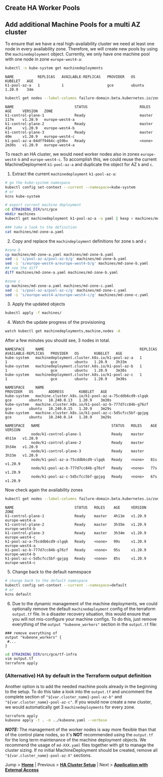 ## Create HA Worker Pools

## Add additional Machine Pools for a multi AZ cluster

To ensure that we have a real high-availability cluster we need at least one node in every availability zone. Therefore, we will create new pools by using the `machinedeployment` object. Currently, we only have one machine pool with one node in zone `europe-west4-a`:

```bash
kubectl -n kube-system get machinedeployments
```

```text
NAME           REPLICAS   AVAILABLE-REPLICAS   PROVIDER   OS       KUBELET   AGE
k1-pool-az-a   1          1                    gce        ubuntu   1.20.9    34m
```

```bash
kubectl get nodes --label-columns failure-domain.beta.kubernetes.io/zone
```

```text
NAME                            STATUS                        ROLES    AGE     VERSION   ZONE
k1-control-plane-1              Ready                         master   117m    v1.20.9   europe-west4-a
k1-control-plane-2              Ready                         master   41m     v1.20.9   europe-west4-b
k1-control-plane-3              Ready                         master   40m     v1.20.9   europe-west4-c
k1-pool-az-a-84dff9464c-g59bv   Ready                         <none>   2m30s   v1.20.9   europe-west4-a
```   

To reach an HA cluster, we would need worker nodes also in zones `europe-west4-b` and `europe-west4-c`. To accomplish this, we could reuse the current MachineDeployment `k1-pool-az-a` and duplicate the object for AZ `b` and `c`.

1. Extract the current `machinedeployment` `k1-pool-az-a`:

```bash
# go the kube-system namespace
kubectl config set-context --current --namespace=kube-system
# or
kcns kube-system

# export current machine deployment
cd $TRAINING_DIR/src/gce
mkdir machines     
kubectl get machinedeployment k1-pool-az-a -o yaml | kexp > machines/md-zone-a.yaml

### take a look to the definition
cat machines/md-zone-a.yaml
```

2. Copy and replace the `machindeployment` definitions for zone `b` and `c`

```bash
#zone b
cp machines/md-zone-a.yaml machines/md-zone-b.yaml
sed -i 's/pool-az-a/pool-az-b/g' machines/md-zone-b.yaml
sed -i 's/europe-west4-a/europe-west4-b/g' machines/md-zone-b.yaml
## see the diff
diff machines/md-zone-a.yaml machines/md-zone-b.yaml

#zone c
cp machines/md-zone-a.yaml machines/md-zone-c.yaml
sed -i 's/pool-az-a/pool-az-c/g' machines/md-zone-c.yaml
sed -i 's/europe-west4-a/europe-west4-c/g' machines/md-zone-c.yaml
```

3. Apply the updated objects

```bash
kubectl apply -f machines/               
``` 

4. Watch the update progress of the provisioning

```bash
watch kubectl get machinedeployments,machine,nodes -A
```

After a few minutes you should see, 3 nodes in total.

```text
NAMESPACE     NAME                                            REPLICAS   AVAILABLE-REPLICAS   PROVIDER   OS       KUBELET   AGE
kube-system   machinedeployment.cluster.k8s.io/k1-pool-az-a   1          1                    gce        ubuntu   1.20.9    3h33m
kube-system   machinedeployment.cluster.k8s.io/k1-pool-az-b   1          1                    gce        ubuntu   1.20.9    3m30s
kube-system   machinedeployment.cluster.k8s.io/k1-pool-az-c   1          1                    gce        ubuntu   1.20.9    3m30s

NAMESPACE     NAME                                                   PROVIDER   OS       ADDRESS       KUBELET   AGE
kube-system   machine.cluster.k8s.io/k1-pool-az-a-75cddb6cd9-slgqk   gce        ubuntu   10.240.0.13   1.20.9    3m30s
kube-system   machine.cluster.k8s.io/k1-pool-az-b-777d7cc84b-g76zf   gce        ubuntu   10.240.0.15   1.20.9    3m29s
kube-system   machine.cluster.k8s.io/k1-pool-az-c-5d5cfcc5bf-gpjpg   gce        ubuntu   10.240.0.14   1.20.9    3m29s

NAMESPACE   NAME                                 STATUS   ROLES    AGE     VERSION
            node/k1-control-plane-1              Ready    master   4h11m   v1.20.9
            node/k1-control-plane-2              Ready    master   3h34m   v1.20.9
            node/k1-control-plane-3              Ready    master   3h33m   v1.20.9
            node/k1-pool-az-a-75cddb6cd9-slgqk   Ready    <none>   81s     v1.20.9
            node/k1-pool-az-b-777d7cc84b-g76zf   Ready    <none>   77s     v1.20.9
            node/k1-pool-az-c-5d5cfcc5bf-gpjpg   Ready    <none>   67s     v1.20.9
```

Now check again the availability zones

```bash
kubectl get nodes --label-columns failure-domain.beta.kubernetes.io/zone
```

```text
NAME                            STATUS   ROLES    AGE     VERSION   ZONE
k1-control-plane-1              Ready    master   4h11m   v1.20.9   europe-west4-a
k1-control-plane-2              Ready    master   3h35m   v1.20.9   europe-west4-b
k1-control-plane-3              Ready    master   3h34m   v1.20.9   europe-west4-c
k1-pool-az-a-75cddb6cd9-slgqk   Ready    <none>   99s     v1.20.9   europe-west4-a
k1-pool-az-b-777d7cc84b-g76zf   Ready    <none>   95s     v1.20.9   europe-west4-b
k1-pool-az-c-5d5cfcc5bf-gpjpg   Ready    <none>   85s     v1.20.9   europe-west4-c
```

5. Change back to the default namespace

```bash
# change back to the default namespace
kubectl config set-context --current --namespace=default
# or
kcns default
```

6. Due to the dynamic management of the machine deployments, we could optionally remove the default `machinedeployment` config of the terraform `output.tf` file. In a disaster recovery situation, this would ensure that you will not mis-configure your machine configs. To do this, just remove everything of the `output "kubeone_workers"` section in the `output.tf` file:

```hcl-terraform
### remove everything of
output "kubeone_workers" {
 #...
}
```

```bash
cd $TRAINING_DIR/src/gce/tf-infra
vim output.tf
terraform apply
```

### (Alternative) HA by default in the Terraform output definition

Another option is to add the needed machine pools already in the beginning to the setup. To do this take a look into the `output.tf` and uncomment the complete section of `"${var.cluster_name}-pool-az-b"` and `"${var.cluster_name}-pool-az-c"`. If you would now create a new cluster, we would automatically get 3 `machinedeployments` for every zone.

```bash                                         
terraform apply
kubeone apply -t . -m ../kubeone.yaml --verbose
```

***NOTE:*** The management of the worker nodes is way more flexible than that of the control plane nodes, so it's **NOT** recommended using the `output.tf` for the long term maintenance of the machine deployment objects. We recommend the usage of `md-XXX.yaml` files together with git to manage the cluster sizing. If no initial MachineDeployment should be created, remove all `"${var.cluster_name}-pool-az-X"` sections. 

Jump > [**Home**](../README.md) | Previous > [**HA Cluster Setup**](../05_HA-master/README.md) | Next > [**Application with External Access**](../07_deploy-app-02-external-access/README.md)